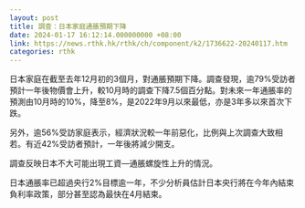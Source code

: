 ```yaml
---
layout: post
title: 調查：日本家庭通脹預期下降
date: 2024-01-17 16:12:14.000000000 +08:00
link: https://news.rthk.hk/rthk/ch/component/k2/1736622-20240117.htm
categories: rthk
---
```


日本家庭在截至去年12月初的3個月，對通脹預期下降。調查發現，逾79%受訪者預計一年後物價會上升，較10月時的調查下降7.5個百分點。對未來一年通脹率的預測由10月時的10%，降至8%，是2022年9月以來最低，亦是3年多以來首次下跌。

另外，逾56%受訪家庭表示，經濟狀況較一年前惡化，比例與上次調查大致相若。有近42%受訪者預計，一年後將減少開支。

調查反映日本不大可能出現工資—通脹螺旋性上升的情況。

日本通脹率已超過央行2%目標逾一年，不少分析員估計日本央行將在今年內結束負利率政策，部分甚至認為最快在4月結束。
